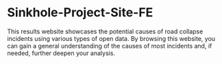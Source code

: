 # Sinkhole-Project-Site-FE

This results website showcases the potential causes of road collapse incidents using various types of open data. By browsing this website, you can gain a general understanding of the causes of most incidents and, if needed, further deepen your analysis.
